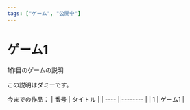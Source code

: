 ```yaml
---
tags: ["ゲーム", "公開中"]
---
```

# ゲーム1
1作目のゲームの説明

この説明はダミーです。

今までの作品：
| 番号 | タイトル |
| ---- | -------- |
|  1   | ゲーム1  |

